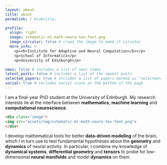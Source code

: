 ```yaml
---
layout: about
title: about
permalink: / #subtitle: 

profile:
  align: right
  image: schematic-ml-math-neuro-tex-font.png
  image_circular: false # crops the image to make it circular
  more_info: >
    <p><b>Institute for Adaptive and Neural Computation</b></p>
    <p>School of Informatics</p>
    <p>University of Edinburgh</p>

news: false # includes a list of news items
latest_posts: false # includes a list of the newest posts
selected_papers: true # includes a list of papers marked as "selected={true}"
social: true # includes social icons at the bottom of the page
---
```


I am a final-year PhD student at the University of Edinburgh. My research interests lie at the interface between **mathematics**, **machine learning** and **computational neuroscience**. 

```html
<div class="image">
<img src="assets/img/schematic-ml-math-neuro-tex-font.png">
</div>
```

I develop mathematical tools for better **data-driven modeling** of the brain, which I in turn use to test fundamental hypotheses about the **geometry** and **dynamics** of neural activity. In particular, I combine my knowledge of **dynamical systems**, **differential geometry** and **tensors** to probe for low-dimensional **neural manifolds** and model **dynamics** on them.

